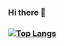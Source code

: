 ### Hi there 👋
### [![Top Langs](https://github-readme-stats.vercel.app/api/top-langs/?username=jhe226&layout=compact)](https://github.com/jhe226/github-readme-stats)

<!--
**earestd/earestd** is a ✨ _special_ ✨ repository because its `README.md` (this file) appears on your GitHub profile.

Here are some ideas to get you started:

- 🔭 I’m currently working on ...
- 🌱 I’m currently learning ...
- 👯 I’m looking to collaborate on ...
- 🤔 I’m looking for help with ...
- 💬 Ask me about ...
- 📫 How to reach me: ...
- 😄 Pronouns: ...
- ⚡ Fun fact: ...
-->
